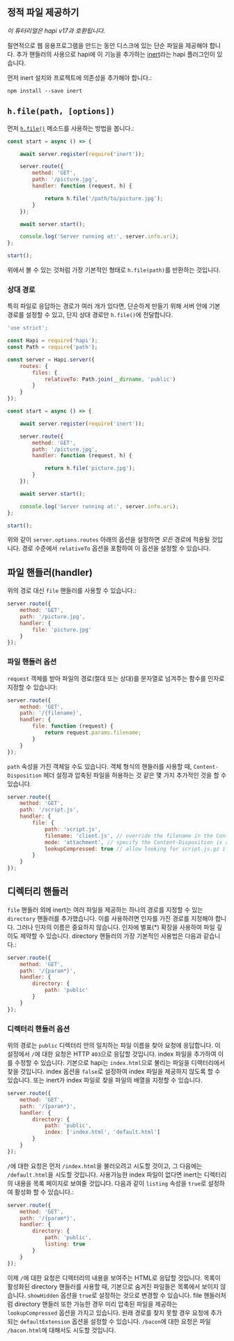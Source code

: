 ## 정적 파일 제공하기

_이 튜터리얼은 hapi v17과 호환됩니다._

필연적으로 웹 응용프로그램을 만드는 동안 디스크에 있는 단순 파일을 제공해야 합니다. 추가 핸들러의 사용으로 hapi에 이 기능을 추가하는 [inert](https://github.com/hapijs/inert)라는 hapi 플러그인이 있습니다.

먼저 inert 설치와 프로젝트에 의존성을 추가해야 합니다.:

`npm install --save inert`

## `h.file(path, [options])`

먼저 [`h.file()`](https://github.com/hapijs/inert#hfilepath-options) 메소드를 사용하는 방법을 봅니다.:

```javascript
const start = async () => {

    await server.register(require('inert'));

    server.route({
        method: 'GET',
        path: '/picture.jpg',
        handler: function (request, h) {

            return h.file('/path/to/picture.jpg');
        }
    });

    await server.start();

    console.log('Server running at:', server.info.uri);
};

start();
```

위에서 볼 수 있는 것처럼 가장 기본적인 형태로 `h.file(path)`를 반환하는 것입니다.

### 상대 경로

특히 파일로 응답하는 경로가 여러 개가 있다면, 단순하게 만들기 위해 서버 안에 기본 경로를 설정할 수 있고, 단지 상대 경로만 `h.file()`에 전달합니다.

```javascript
'use strict';

const Hapi = require('hapi');
const Path = require('path');

const server = Hapi.server({
    routes: {
        files: {
            relativeTo: Path.join(__dirname, 'public')
        }
    }
});

const start = async () => {

    await server.register(require('inert'));

    server.route({
        method: 'GET',
        path: '/picture.jpg',
        handler: function (request, h) {

            return h.file('picture.jpg');
        }
    });

    await server.start();

    console.log('Server running at:', server.info.uri);
};

start();
```

위와 같이 `server.options.routes` 아래의 옵션을 설정하면 _모든_ 경로에 적용될 것입니다. 경로 수준에서 `relativeTo` 옵션을 포함하여 이 옵션을 설정할 수 있습니다. 

## 파일 핸들러(handler)

위의 경로 대신 `file` 핸들러를 사용할 수 있습니다.:

```javascript
server.route({
    method: 'GET',
    path: '/picture.jpg',
    handler: {
        file: 'picture.jpg'
    }
});
```

### 파일 핸들러 옵션

`request` 객체를 받아 파일의 경로(절대 또는 상대)를 문자열로 넘겨주는 함수를 인자로 지정할 수 있습니다:

```javascript
server.route({
    method: 'GET',
    path: '/{filename}',
    handler: {
        file: function (request) {
            return request.params.filename;
        }
    }
});
```

`path` 속성을 가진 객체일 수도 있습니다. 객체 형식의 핸들러를 사용할 때, `Content-Disposition` 헤더 설정과 압축된 파일을 허용하는 것 같은 몇 가지 추가적인 것을 할 수 있습니다.

```javascript
server.route({
    method: 'GET',
    path: '/script.js',
    handler: {
        file: {
            path: 'script.js',
            filename: 'client.js', // override the filename in the Content-Disposition header
            mode: 'attachment', // specify the Content-Disposition is an attachment
            lookupCompressed: true // allow looking for script.js.gz if the request allows it
        }
    }
});
```

## 디렉터리 핸들러

`file` 핸들러 외에 inert는 여러 파일을 제공하는 하나의 경로를 지정할 수 있는 `directory` 핸들러를 추가했습니다. 이를 사용하려면 인자를 가진 경로를 지정해야 합니다. 그러나 인자의 이름은 중요하지 않습니다. 인자에 별표(*) 확장을 사용하여 파일 깊이도 제약할 수 있습니다. directory 핸들러의 가장 기본적인 사용법은 다음과 같습니다.:

```javascript
server.route({
    method: 'GET',
    path: '/{param*}',
    handler: {
        directory: {
            path: 'public'
        }
    }
});
```

### 디렉터리 핸들러 옵션

위의 경로는 `public` 디렉터리 안의 일치하는 파일 이름을 찾아 요청에 응답합니다. 이 설정에서 `/`에 대한 요청은 HTTP `403`으로 응답할 것입니다. index 파일을 추가하여 이를 수정할 수 있습니다. 기본으로 hapi는 `index.html`으로 불리는 파일을 디렉터리에서 찾을 것입니다. index 옵션을 `false`로 설정하여 index 파일을 제공하지 않도록 할 수 있습니다. 또는 inert가 index 파일로 찾을 파일의 배열을 지정할 수 있습니다.
 
```javascript
server.route({
    method: 'GET',
    path: '/{param*}',
    handler: {
        directory: {
            path: 'public',
            index: ['index.html', 'default.html']
        }
    }
});
```

`/`에 대한 요청은 먼저 `/index.html`을 불러오려고 시도할 것이고, 그 다음에는 `/default.html`을 시도할 것입니다. 사용가능한 index 파일이 없다면 inert는 디렉터리의 내용을 목록 페이지로 보여줄 것입니다. 다음과 같이 `listing` 속성을 `true`로 설정하여 활성화 할 수 있습니다.: 

```javascript
server.route({
    method: 'GET',
    path: '/{param*}',
    handler: {
        directory: {
            path: 'public',
            listing: true
        }
    }
});
```
이제 `/`에 대한 요청은 디렉터리의 내용을 보여주는 HTML로 응답할 것입니다. 목록이 활성화된 directory 핸들러를 사용할 때, 기본으로 숨겨진 파일들은 목록에서 보이지 않습니다. `showHidden` 옵션을 `true`로 설정하는 것으로 변경할 수 있습니다. file 핸들러처럼 directory 핸들러 또한 가능한 경우 미리 압축된 파일을 제공하는 `lookupCompressed` 옵션을 가지고 있습니다. 원래 경로를 찾지 못할 경우 요청에 추가되는 `defaultExtension` 옵션을 설정할 수 있습니다. `/bacon`에 대한 요청은 파일 `/bacon.html`에 대해서도 시도할 것입니다.
